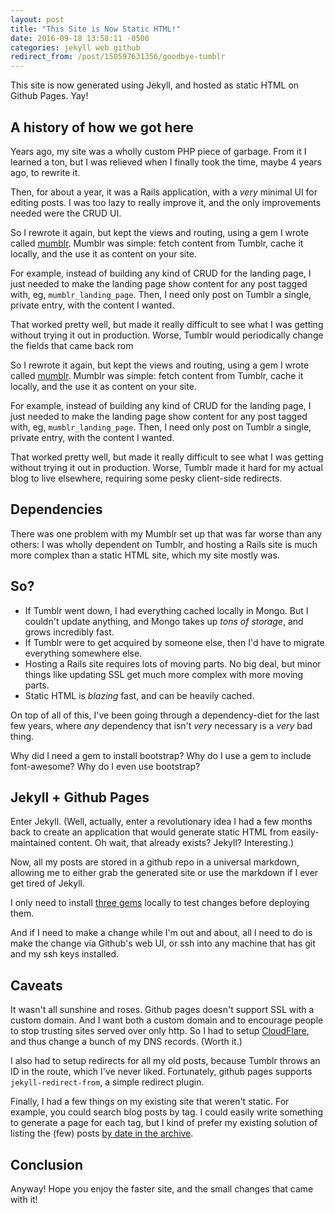 ```yaml
---
layout: post
title: "This Site is Now Static HTML!"
date: 2016-09-18 13:58:11 -0500
categories: jekyll web github
redirect_from: /post/150597631356/goodbye-tumblr
---
```


This site is now generated using Jekyll, and hosted as static HTML on Github Pages. Yay!

## A history of how we got here

Years ago, my site was a wholly custom PHP piece of garbage. From it I learned a ton, but I was relieved when I finally took the time, maybe 4 years ago, to rewrite it.

Then, for about a year, it was a Rails application, with a _very_ minimal UI for editing posts. I was too lazy to really improve it, and the only improvements needed were the CRUD UI.

So I rewrote it again, but kept the views and routing, using a gem I wrote called [mumblr](/projects/mumblr). Mumblr was simple: fetch content from Tumblr, cache it locally, and the use it as content on your site.

For example, instead of building any kind of CRUD for the landing page, I just needed to make the landing page show content for any post tagged with, eg, `mumblr_landing_page`. Then, I need only post on Tumblr a single, private entry, with the content I wanted.

That worked pretty well, but made it really difficult to see what I was getting without trying it out in production. Worse, Tumblr would periodically change the fields that came back rom

So I rewrote it again, but kept the views and routing, using a gem I wrote called [mumblr](/projects/mumblr). Mumblr was simple: fetch content from Tumblr, cache it locally, and the use it as content on your site.

For example, instead of building any kind of CRUD for the landing page, I just needed to make the landing page show content for any post tagged with, eg, `mumblr_landing_page`. Then, I need only post on Tumblr a single, private entry, with the content I wanted.

That worked pretty well, but made it really difficult to see what I was getting without trying it out in production. Worse, Tumblr made it hard for my actual blog to live elsewhere, requiring some pesky client-side redirects.

## Dependencies

There was one problem with my Mumblr set up that was far worse than any others: I was wholly dependent on Tumblr, and hosting a Rails site is much more complex than a static HTML site, which my site mostly was.

## So?

* If Tumblr went down, I had everything cached locally in Mongo. But I couldn't update anything, and Mongo takes up _tons of storage_, and grows incredibly fast.
* If Tumblr were to get acquired by someone else, then I'd have to migrate everything somewhere else.
* Hosting a Rails site requires lots of moving parts. No big deal, but minor things like updating SSL get much more complex with more moving parts.
* Static HTML is _blazing_ fast, and can be heavily cached.

On top of all of this, I've been going through a dependency-diet for the last few years, where _any_ dependency that isn't _very_ necessary is a _very_ bad thing.

Why did I need a gem to install bootstrap? Why do I use a gem to include font-awesome? Why do I even use bootstrap?

## Jekyll + Github Pages

Enter Jekyll. (Well, actually, enter a revolutionary idea I had a few months back to create an application that would generate static HTML from easily-maintained content. Oh wait, that already exists? Jekyll? Interesting.)

Now, all my posts are stored in a github repo in a universal markdown, allowing me to either grab the generated site or use the markdown if I ever get tired of Jekyll.

I only need to install [three gems](https://github.com/thelowlypeon/thelowlypeon.github.io/blob/594eabdcd961e2677155278c92e76c2932111185/Gemfile#L5-L7) locally to test changes before deploying them.

And if I need to make a change while I'm out and about, all I need to do is make the change via Github's web UI, or ssh into any machine that has git and my ssh keys installed.

## Caveats

It wasn't all sunshine and roses. Github pages doesn't support SSL with a custom domain. And I want both a custom domain and to encourage people to stop trusting sites served over only http. So I had to setup [CloudFlare](https://www.cloudflare.com), and thus change a bunch of my DNS records. (Worth it.)

I also had to setup redirects for all my old posts, because Tumblr throws an ID in the route, which I've never liked. Fortunately, github pages supports `jekyll-redirect-from`, a simple redirect plugin.

Finally, I had a few things on my existing site that weren't static. For example, you could search blog posts by tag. I could easily write something to generate a page for each tag, but I kind of prefer my existing solution of listing the (few) posts [by date in the archive](/archive).

## Conclusion

Anyway! Hope you enjoy the faster site, and the small changes that came with it!
